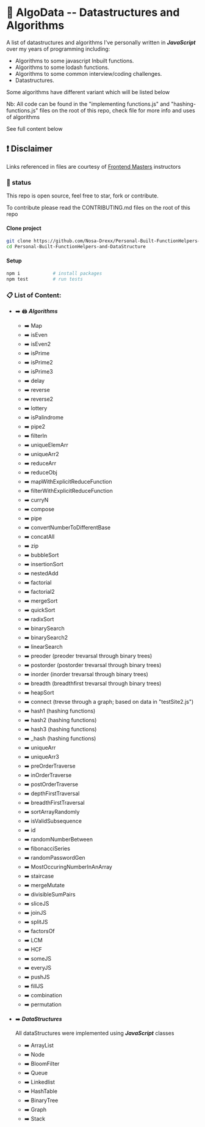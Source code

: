 # 👋 AlgoData -- Datastructures and Algorithms

A list of datastructures and algorithms I've personally written in **_JavaScript_** over my years of programming including:

- Algorithms to some javascript Inbuilt functions.
- Algorithms to some lodash functions.
- Algorithms to some common interview/coding challenges.
- Datastructures.

Some algorithms have different variant which will be listed below

Nb: All code can be found in the "implementing functions.js" and "hashing-functions.js" files on the root of this repo, check file for more info and uses of algorithms

See full content below

## ❗ Disclaimer

Links referenced in files are courtesy of <a href="https://frontendmasters.com/" target="_blank">Frontend Masters</a> instructors

### 📌 status

This repo is open source, feel free to star, fork or contribute.

To contribute please read the CONTRIBUTING.md files on the root of this repo

#### Clone project

```sh
git clone https://github.com/Nosa-Drexx/Personal-Built-FunctionHelpers-and-DataStructure.git # or 'git@github.com:Nosa-Drexx/Personal-Built-FunctionHelpers-and-DataStructure.git' for ssh
cd Personal-Built-FunctionHelpers-and-DataStructure
```

#### Setup

```sh
npm i            # install packages
npm test         # run tests
```

### 📋 List of Content:

- ➡️ 🖨️ **_Algorithms_**

  - ➡️ Map
  - ➡️ isEven
  - ➡️ isEven2
  - ➡️ isPrime
  - ➡️ isPrime2
  - ➡️ isPrime3
  - ➡️ delay
  - ➡️ reverse
  - ➡️ reverse2
  - ➡️ lottery
  - ➡️ isPalindrome
  - ➡️ pipe2
  - ➡️ filterIn
  - ➡️ uniqueElemArr
  - ➡️ uniqueArr2
  - ➡️ reduceArr
  - ➡️ reduceObj
  - ➡️ mapWithExplicitReduceFunction
  - ➡️ filterWithExplicitReduceFunction
  - ➡️ curryN
  - ➡️ compose
  - ➡️ pipe
  - ➡️ convertNumberToDifferentBase
  - ➡️ concatAll
  - ➡️ zip
  - ➡️ bubbleSort
  - ➡️ insertionSort
  - ➡️ nestedAdd
  - ➡️ factorial
  - ➡️ factorial2
  - ➡️ mergeSort
  - ➡️ quickSort
  - ➡️ radixSort
  - ➡️ binarySearch
  - ➡️ binarySearch2
  - ➡️ linearSearch
  - ➡️ preoder (preoder trevarsal through binary trees)
  - ➡️ postorder (postorder trevarsal through binary trees)
  - ➡️ inorder (inorder trevarsal through binary trees)
  - ➡️ breadth (breadthfirst trevarsal through binary trees)
  - ➡️ heapSort
  - ➡️ connect (trevse through a graph; based on data in "testSite2.js")
  - ➡️ hash1 (hashing functions)
  - ➡️ hash2 (hashing functions)
  - ➡️ hash3 (hashing functions)
  - ➡️ \_hash (hashing functions)
  - ➡️ uniqueArr
  - ➡️ uniqueArr3
  - ➡️ preOrderTraverse
  - ➡️ inOrderTraverse
  - ➡️ postOrderTraverse
  - ➡️ depthFirstTraversal
  - ➡️ breadthFirstTraversal
  - ➡️ sortArrayRandomly
  - ➡️ isValidSubsequence
  - ➡️ id
  - ➡️ randomNumberBetween
  - ➡️ fibonacciSeries
  - ➡️ randomPasswordGen
  - ➡️ MostOccuringNumberInAnArray
  - ➡️ staircase
  - ➡️ mergeMutate
  - ➡️ divisibleSumPairs
  - ➡️ sliceJS
  - ➡️ joinJS
  - ➡️ splitJS
  - ➡️ factorsOf
  - ➡️ LCM
  - ➡️ HCF
  - ➡️ someJS
  - ➡️ everyJS
  - ➡️ pushJS
  - ➡️ fillJS
  - ➡️ combination
  - ➡️ permutation

- ➡️ **_DataStructures_**

  All dataStructures were implemented using **_JavaScript_** classes

  - ➡️ ArrayList
  - ➡️ Node
  - ➡️ BloomFilter
  - ➡️ Queue
  - ➡️ Linkedlist
  - ➡️ HashTable
  - ➡️ BinaryTree
  - ➡️ Graph
  - ➡️ Stack
